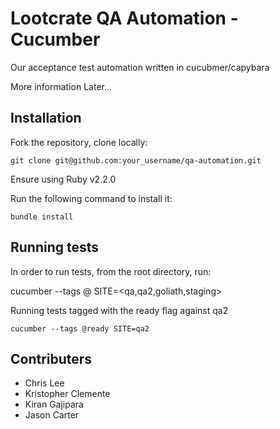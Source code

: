 # Lootcrate QA Automation - Cucumber

Our acceptance test automation written in cucubmer/capybara

More information Later...

## Installation

Fork the repository, clone locally:

```console
git clone git@github.com:your_username/qa-automation.git
```

Ensure using Ruby v2.2.0

Run the following command to install it:

```console
bundle install
```

## Running tests
In order to run tests, from the root directory, run:

cucumber --tags @<tags> SITE=<qa,qa2,goliath,staging>

Running tests tagged with the ready flag against qa2
```
cucumber --tags @ready SITE=qa2
```

## Contributers

* Chris Lee
* Kristopher Clemente
* Kiran Gajipara
* Jason Carter
